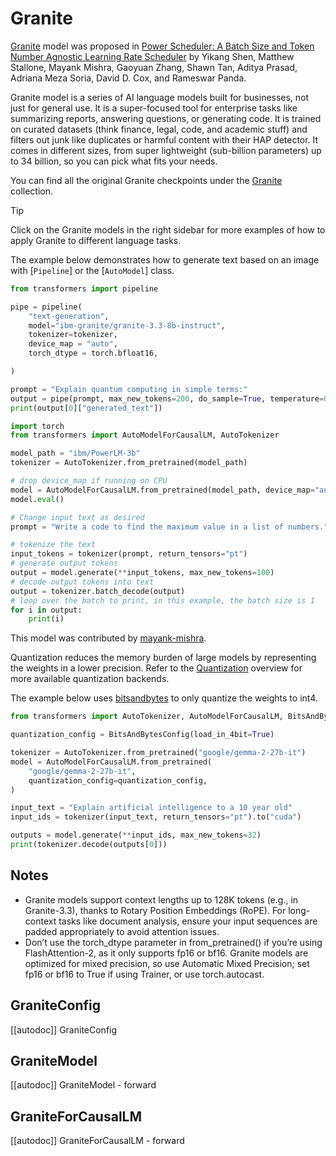 <!--Copyright 2024 The HuggingFace Team. All rights reserved.

Licensed under the Apache License, Version 2.0 (the "License"); you may not use this file except in compliance with
the License. You may obtain a copy of the License at

http://www.apache.org/licenses/LICENSE-2.0

Unless required by applicable law or agreed to in writing, software distributed under the License is distributed on
an "AS IS" BASIS, WITHOUT WARRANTIES OR CONDITIONS OF ANY KIND, either express or implied. See the License for the
specific language governing permissions and limitations under the License.

⚠️ Note that this file is in Markdown but contains specific syntax for our doc-builder (similar to MDX) that may not be
rendered properly in your Markdown viewer.

-->

# Granite

[Granite](https://huggingface.co/ibm-granite) model was proposed in [Power Scheduler: A Batch Size and Token Number Agnostic Learning Rate Scheduler](https://arxiv.org/abs/2408.13359) by Yikang Shen, Matthew Stallone, Mayank Mishra, Gaoyuan Zhang, Shawn Tan, Aditya Prasad, Adriana Meza Soria, David D. Cox, and Rameswar Panda.

Granite model is a series of AI language models built for businesses, not just for general use. It is a super-focused tool for enterprise tasks like summarizing reports, answering questions, or generating code. It is trained on curated datasets (think finance, legal, code, and academic stuff) and filters out junk like duplicates or harmful content with their HAP detector. It comes in different sizes, from super lightweight (sub-billion parameters) up to 34 billion, so you can pick what fits your needs.

You can find all the original Granite checkpoints under the [Granite](https://huggingface.co/ibm-granite) collection.

> [!TIP]
> Click on the Granite models in the right sidebar for more examples of how to apply Granite to different language tasks.

The example below demonstrates how to generate text based on an image with [`Pipeline`] or the [`AutoModel`] class.

<hfoptions id="usage">
<hfoption id="Pipeline">

```py
from transformers import pipeline

pipe = pipeline(
    "text-generation",
    model="ibm-granite/granite-3.3-8b-instruct",
    tokenizer=tokenizer,
    device_map = "auto",
    torch_dtype = torch.bfloat16,

)

prompt = "Explain quantum computing in simple terms:"
output = pipe(prompt, max_new_tokens=200, do_sample=True, temperature=0.7)
print(output[0]["generated_text"])
```

</hfoption>
<hfoption id="AutoModel">

```python
import torch
from transformers import AutoModelForCausalLM, AutoTokenizer

model_path = "ibm/PowerLM-3b"
tokenizer = AutoTokenizer.from_pretrained(model_path)

# drop device_map if running on CPU
model = AutoModelForCausalLM.from_pretrained(model_path, device_map="auto")
model.eval()

# Change input text as desired
prompt = "Write a code to find the maximum value in a list of numbers."

# tokenize the text
input_tokens = tokenizer(prompt, return_tensors="pt")
# generate output tokens
output = model.generate(**input_tokens, max_new_tokens=100)
# decode output tokens into text
output = tokenizer.batch_decode(output)
# loop over the batch to print, in this example, the batch size is 1
for i in output:
    print(i)
```
This model was contributed by [mayank-mishra](https://huggingface.co/mayank-mishra).
</hfoption>
</hfoptions>

Quantization reduces the memory burden of large models by representing the weights in a lower precision. Refer to the [Quantization](../quantization/overview) overview for more available quantization backends.

The example below uses [bitsandbytes](../quantization/bitsandbytes) to only quantize the weights to int4.

```python
from transformers import AutoTokenizer, AutoModelForCausalLM, BitsAndBytesConfig

quantization_config = BitsAndBytesConfig(load_in_4bit=True)

tokenizer = AutoTokenizer.from_pretrained("google/gemma-2-27b-it")
model = AutoModelForCausalLM.from_pretrained(
    "google/gemma-2-27b-it",
    quantization_config=quantization_config,
)

input_text = "Explain artificial intelligence to a 10 year old"
input_ids = tokenizer(input_text, return_tensors="pt").to("cuda")

outputs = model.generate(**input_ids, max_new_tokens=32)
print(tokenizer.decode(outputs[0]))
```

## Notes

- Granite models support context lengths up to 128K tokens (e.g., in Granite-3.3), thanks to Rotary Position Embeddings     (RoPE). For long-context tasks like document analysis, ensure your input sequences are padded appropriately to avoid      attention issues.
- Don’t use the torch_dtype parameter in from_pretrained() if you’re using FlashAttention-2, as it only supports fp16 or    bf16. Granite models are optimized for mixed precision, so use Automatic Mixed Precision; set fp16 or bf16 to True if 
  using Trainer, or use torch.autocast.
  
## GraniteConfig

[[autodoc]] GraniteConfig

## GraniteModel

[[autodoc]] GraniteModel
    - forward

## GraniteForCausalLM

[[autodoc]] GraniteForCausalLM
    - forward
